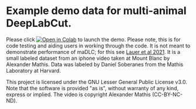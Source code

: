 # Example demo data for multi-animal DeepLabCut. 

Please click [![Open in Colab](https://colab.research.google.com/assets/colab-badge.svg)](https://colab.research.google.com/github/DeepLabCut/DeepLabCut_maDLC_DemoData/blob/master/COLAB_DEMO.ipynb) to launch the demo. Please note, this is for code testing and aiding users in working through the code. It is not meant to demonstrate performance of maDLC; for this see [Lauer et al 2021](https://www.biorxiv.org/content/10.1101/2021.04.30.442096v1). It is a small labeled dataset from an iphone video taken at Mount Blanc by Alexander Mathis. Data was labeled by Daniel Soberanes from the Mathis Laboratory at Harvard. 

This project is licensed under the GNU Lesser General Public License v3.0. Note that the software is provided "as is", without warranty of any kind, express or implied. The video is copyright Alexander Mathis (CC-BY-NC-ND).
